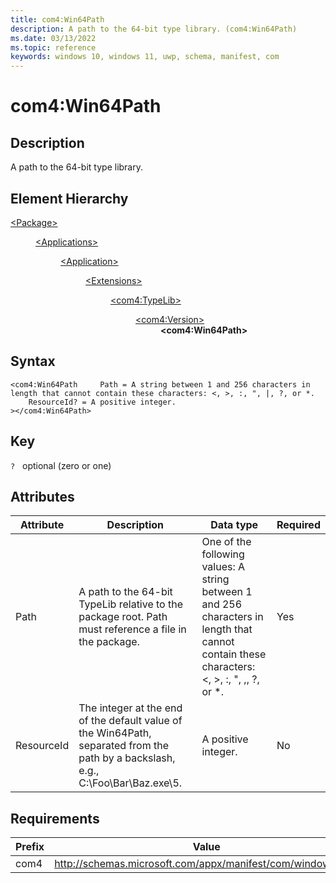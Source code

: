 ```yaml
---
title: com4:Win64Path
description: A path to the 64-bit type library. (com4:Win64Path)
ms.date: 03/13/2022
ms.topic: reference
keywords: windows 10, windows 11, uwp, schema, manifest, com
---
```


# com4:Win64Path



## Description
A path to the 64-bit type library.



## Element Hierarchy
<dl><dt><a href = "element-package.md">&lt;Package&gt;</a></dt>
<dd>
<dl><dt><a href = "element-applications.md">&lt;Applications&gt;</a></dt>
<dd>
<dl><dt><a href = "element-application.md">&lt;Application&gt;</a></dt>
<dd>
<dl><dt><a href = "element-1-extensions.md">&lt;Extensions&gt;</a></dt>
<dd>
<dl><dt><a href = "element-com4-typelib.md">&lt;com4:TypeLib&gt;</a></dt>
<dd>
<dl><dt><a href = "element-com4-version.md">&lt;com4:Version&gt;</a></dt>
<dd>
<b>&lt;com4:Win64Path&gt;</b>
</dd>
</dl>
</dd>
</dl>
</dd>
</dl>
</dd>
</dl>
</dd>
</dl>
</dd>
</dl>

## Syntax
```syntax
<com4:Win64Path     Path = A string between 1 and 256 characters in length that cannot contain these characters: <, >, :, ", |, ?, or *.
    ResourceId? = A positive integer.
></com4:Win64Path>
```

## Key
`?`    optional (zero or one) 


## Attributes

| Attribute | Description | Data type | Required |
| -----------| -------------| -----------| ----------|
| Path | A path to the 64-bit TypeLib relative to the package root. Path must reference a file in the package. | One of the following values: A string between 1 and 256 characters in length that cannot contain these characters: <, >, :, ", ,, ?, or *.| Yes |
| ResourceId | The integer at the end of the default value of the Win64Path, separated from the path by a backslash, e.g., C:\Foo\Bar\Baz.exe\5. | A positive integer.| No |



## Requirements
| Prefix | Value |
| ---------------| -------------------------------------------------------------|
| com4 | http://schemas.microsoft.com/appx/manifest/com/windows10/4 |
